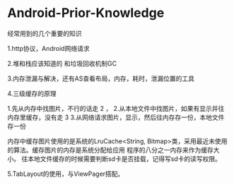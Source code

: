 # Android-Prior-Knowledge
经常用到的几个重要的知识

1.http协议，Android网络请求

2.堆和栈应该知道的  和垃圾回收机制GC

3.内存泄漏与解决，还有AS查看布局，内存，耗时，泄漏位置的工具

4.三级缓存的原理

 1.先从内存中找图片，不行的话走 2 ，
 2.从本地文件中找图片，如果有显示并往内存里缓存，没有走 3
 3.从网络请求图片，显示，然后往内存存一份，本地文件存一份

内存中缓存图片使用的是系统的LruCache<String, Bitmap>类，采用最近未使用的算法。缓存图片的内存是系统分配给应用
程序的八分之一内存来作为缓存大小。
往本地文件缓存的时候需要判断sd卡是否挂载，记得写sd卡的读写权限。

5.TabLayout的使用，与ViewPager搭配。
